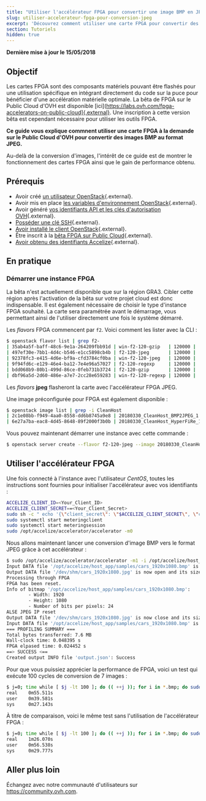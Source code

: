 ```yaml
---
title: "Utiliser l'accélérateur FPGA pour convertir une image BMP en JPEG (Bêta)"
slug: utiliser-accelerateur-fpga-pour-conversion-jpeg
excerpt: 'Découvrez comment utiliser une carte FPGA pour convertir des images BMP au format JPEG'
section: Tutoriels
hidden: true
---
```


**Dernière mise à jour le 15/05/2018**

## Objectif

Les cartes FPGA sont des composants matériels pouvant être flashés pour une utilisation spécifique en intégrant directement du code sur la puce pour bénéficier d'une accélération matérielle optimale. La bêta de FPGA sur le Public Cloud d'OVH est disponible [ici](https://labs.ovh.com/fpga-accelerators-on-public-cloud]{.external}. Une inscription à cette version bêta est cependant nécessaire pour utiliser les outils FPGA.

**Ce guide vous explique commnent utiliser une carte FPGA à la demande sur le Public Cloud d'OVH pour convertir des images BMP au format JPEG.**

Au-delà de la conversion d'images, l'intérêt de ce guide est de montrer le fonctionnement des cartes FPGA ainsi que le gain de performance obtenu.

## Prérequis

- Avoir créé [un utilisateur OpenStack](https://docs.ovh.com/fr/public-cloud/creation-et-suppression-dun-utilisateur-openstack/){.external}.
- Avoir mis en place [les variables d'environnement OpenStack](https://docs.ovh.com/fr/public-cloud/charger-les-variables-denvironnement-openstack/){.external}.
- Avoir généré [vos identifiants API et les clés d'autorisation OVH](https://docs.ovh.com/fr/api/api-premiers-pas/){.external}.
- [Posséder une clé SSH](https://docs.ovh.com/fr/public-cloud/creation-des-cles-ssh/){.external}.
- [Avoir installé le client OpenStack](https://github.com/openstack/python-openstackclient){.external}.
- Être inscrit à la [bêta FPGA sur Public Cloud](https://labs.ovh.com/fpga-accelerators-on-public-cloud){.external}.
- [Avoir obtenu des identifiants Accelize](https://accelstore.accelize.com/user/register){.external}.


## En pratique

### Démarrer une instance FPGA

La bêta n'est actuellement disponible que sur la région GRA3. Cibler cette région après l'activation de la bêta sur votre projet cloud est donc indispensable. Il est également nécessaire de choisir le type d'instance FPGA souhaité. La carte sera paramétrée avant le démarrage, vous permettant ainsi de l'utiliser directement une fois le système démarré.

Les *flavors* FPGA commencent par `f2`. Voici comment les lister avec la CLI :

```sh
$ openstack flavor list | grep f2-
| 35ab4a5f-baff-48c6-9e1a-264209fbb91d | win-f2-120-gzip   | 120000 |  400 |  0 |  32 | False |
| 497ef30e-7bb1-4d4c-b546-e1cc5898cb4b | f2-120-jpeg       | 120000 |  400 |  0 |  32 | False |
| 92378fc3-e415-4d6e-bf9a-cfd3784cf0ba | win-f2-120-jpeg   | 120000 |  400 |  0 |  32 | False |
| 9f94fd6c-e129-46e4-ba12-7e4e96a57027 | f2-120-regexp     | 120000 |  400 |  0 |  32 | False |
| bdd068b9-80b1-499d-86ce-0feb731b3724 | f2-120-gzip       | 120000 |  400 |  0 |  32 | False |
| dbf96a5d-2d60-486e-a7e7-2cc28e659283 | win-f2-120-regexp | 120000 |  400 |  0 |  32 | False |
```

Les *flavors* **jpeg** flasheront la carte avec l'accélérateur FPGA JPEG.

Une image préconfigurée pour FPGA est également disponible :

```sh
$ openstack image list | grep -i CleanHost
| 2c1e08bb-f949-4aa0-8558-dd6b8745a9e8 | 20180330_CleanHost_BMP2JPEG_1.0.4_1    | active |
| 6e27a7ba-eac8-4d45-8648-89f2000f3b0b | 20180330_CleanHost_HyperFiRe_1.0.4_1   | active |
```

Vous pouvez maintenant démarrer une instance avec cette commande :

```sh
$ openstack server create --flavor f2-120-jpeg --image 20180330_CleanHost_BMP2JPEG_1.0.4_1 --key-name your_key --nic net-id=eecc8610-f977-461c-bad2-917d7be01144 bmp2jpeg
```

## Utiliser l'accélérateur FPGA

Une fois connecté à l'instance avec l'utilisateur *CentOS*, toutes les instructions sont fournies pour initialiser l'accélérateur avec vos identifiants :

```sh
ACCELIZE_CLIENT_ID=<Your_Client_ID>
ACCELIZE_CLIENT_SECRET==<Your_Client_Secret>
sudo sh -c " echo '{\"client_secret\": \"$ACCELIZE_CLIENT_SECRET\", \"client_id\": \"$ACCELIZE_CLIENT_ID\"}' > /etc/accelize/credentials.json"
sudo systemctl start meteringclient
sudo systemctl start meteringsession
sudo /opt/accelize/accelerator/accelerator -m0
```

Nous allons maintenant lancer une conversion d'image BMP vers le format JPEG grâce à cet accélérateur :

```sh
$ sudo /opt/accelize/accelerator/accelerator -m1 -i /opt/accelize/host_app/samples/cars_1920x1080.bmp -o /dev/shm/cars_1920x1080.jpg
Input DATA file '/opt/accelize/host_app/samples/cars_1920x1080.bmp' is now open and its size is 5.9 MB (6220854 B).
Output DATA file '/dev/shm/cars_1920x1080.jpg' is now open and its size is currently 0.
Processing through FPGA
FPGA has been reset.
Info of bitmap '/opt/accelize/host_app/samples/cars_1920x1080.bmp':
        - Width: 1920
        - Height: 1080
        - Number of bits per pixels: 24
ALSE JPEG IP reset
Output DATA file '/dev/shm/cars_1920x1080.jpg' is now close and its size is 1.7 MB (1741100 B).
Input DATA file '/opt/accelize/host_app/samples/cars_1920x1080.bmp' is now close.
=== PROFILING SUMMARY ===
Total bytes transferred: 7.6 MB
Wall-clock time: 0.048395 s
FPGA elpased time: 0.024452 s
==> SUCCESS <==
Created output INFO file 'output.json': Success
```

Pour que vous puissiez apprécier la performance de FPGA, voici un test qui exécute 100 cycles de conversion de 7 images :

```sh
$ j=0; time while [ $j -lt 100 ]; do (( ++j )); for i in *.bmp; do sudo /opt/accelize/accelerator/accelerator -v 4 -m1 -i $i -o /dev/shm/$(basename -s .bmp $i).jpg; done; done
real    0m55.511s
user    0m39.581s
sys     0m27.143s
```

À titre de comparaison, voici le même test sans l'utilisation de l'accélérateur FPGA :

```sh
$ j=0; time while [ $j -lt 100 ]; do (( ++j )); for i in *.bmp; do sudo convert $i  /dev/shm/$(basename -s .bmp $i).jpg; done; echo $j; done
real    1m26.070s
user    0m56.538s
sys     0m29.777s
```

## Aller plus loin

Échangez avec notre communauté d'utilisateurs sur <https://community.ovh.com>.